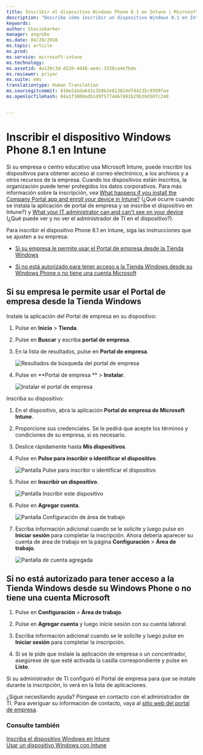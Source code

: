 ```yaml
---
title: Inscribir el dispositivo Windows Phone 8.1 en Intune | Microsoft Intune
description: "Describe cómo inscribir un dispositivo Windows 8.1 en Intune."
keywords: 
author: Staciebarker
manager: angrobe
ms.date: 04/28/2016
ms.topic: article
ms.prod: 
ms.service: microsoft-intune
ms.technology: 
ms.assetid: 4a120c3d-d520-4d48-ae4c-3338ca4e7bde
ms.reviewer: priyar
ms.suite: ems
translationtype: Human Translation
ms.sourcegitcommit: 618e2abda642c3b9b2e813824dfd4235c9309faa
ms.openlocfilehash: 04a1f3009adb1d9f5774467491b29b39d50fc248


---
```



# Inscribir el dispositivo Windows Phone 8.1 en Intune

Si su empresa o centro educativo usa Microsoft Intune, puede inscribir los dispositivos para obtener acceso al correo electrónico, a los archivos y a otros recursos de la empresa. Cuando los dispositivos están inscritos, la organización puede tener protegidos los datos corporativos. Para más información sobre la inscripción, vea [What happens if you install the Company Portal app and enroll your device in Intune?](what-happens-if-you-install-the-company-portal-app-and-enroll-your-device-in-intune-windows.md) (¿Qué ocurre cuando se instala la aplicación de portal de empresa y se inscribe el dispositivo en Intune?) y [What your IT administrator can and can't see on your device](what-can-your-it-administrator-see-when-you-enroll-your-device-in-intune-windows.md) (¿Qué puede ver y no ver el administrador de TI en el dispositivo?).


Para inscribir el dispositivo Phone 8.1 en Intune, siga las instrucciones que se ajusten a su empresa:

-   [Si su empresa le permite usar el Portal de empresa desde la Tienda Windows](#if-your-company-lets-you-use-the-company-portal-from-the-windows-store)

-   [Si no está autorizado para tener acceso a la Tienda Windows desde su Windows Phone o no tiene una cuenta Microsoft](#if-you-are-not-allowed-to-access-the-windows-store-from-your-windows-phone-or-if-you-do-not-have-a-microsoft-account)

## Si su empresa le permite usar el Portal de empresa desde la Tienda Windows
Instale la aplicación del Portal de empresa en su dispositivo:

1.  Pulse en **Inicio** &gt; **Tienda**.

2.  Pulse en **Buscar** y escriba **portal de empresa**.

3.  En la lista de resultados, pulse en **Portal de empresa**.

    ![Resultados de búsqueda del portal de empresa](./media/WP81-1-CP-search-store-v2.png)

4.  Pulse en **Portal de empresa ** &gt; **Instalar**.

    ![Instalar el portal de empresa](./media/WP81-2-CP-install-v2.png)

Inscriba su dispositivo:

1.  En el dispositivo, abra la aplicación **Portal de empresa de Microsoft Intune**.

2.  Proporcione sus credenciales. Se le pedirá que acepte los términos y condiciones de su empresa, si es necesario.

3.  Deslice rápidamente hasta **Mis dispositivos**.

4.  Pulse en **Pulse para inscribir o identificar el dispositivo**.

    ![Pantalla Pulse para inscribir o identificar el dispositivo](./media/WP81-enroll-1-swipe-my-devices.png)

5.  Pulse en **Inscribir un dispositivo**.

    ![Pantalla Inscribir este dispositivo](./media/WP81-enroll-2-enroll-this-device.png)

6.  Pulse en **Agregar cuenta**.

    ![Pantalla Configuración de área de trabajo](./media/WP81-enroll-3-workplace-add-acct.png)

7.  Escriba información adicional cuando se le solicite y luego pulse en **Iniciar sesión** para completar la inscripción. Ahora debería aparecer su cuenta de área de trabajo en la página **Configuración** &gt; **Área de trabajo**.

    ![Pantalla de cuenta agregada](./media/WP81-enroll-4-account-added.png)

## Si no está autorizado para tener acceso a la Tienda Windows desde su Windows Phone o no tiene una cuenta Microsoft

1.  Pulse en **Configuración** &gt; **Área de trabajo**.

2.  Pulse en **Agregar cuenta** y luego inicie sesión con su cuenta laboral.

3.  Escriba información adicional cuando se le solicite y luego pulse en **Iniciar sesión** para completar la inscripción.

4.  Si se le pide que instale la aplicación de empresa o un concentrador, asegúrese de que esté activada la casilla correspondiente y pulse en **Listo**.

Si su administrador de TI configuró el Portal de empresa para que se instale durante la inscripción, lo verá en la lista de aplicaciones.

¿Sigue necesitando ayuda? Póngase en contacto con el administrador de TI. Para averiguar su información de contacto, vaya al [sitio web del portal de empresa](http://portal.manage.microsoft.com).

### Consulte también
[Inscriba el dispositivo Windows en Intune](enroll-your-device-in-intune-windows.md)</br>
[Usar un dispositivo Windows con Intune](using-your-windows-device-with-intune.md)



<!--HONumber=Jul16_HO4-->


